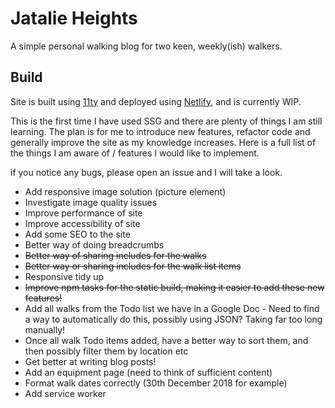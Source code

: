 # Jatalie Heights

A simple personal walking blog for two keen, weekly(ish) walkers.

## Build

Site is built using [11ty](https://www.11ty.io/) and deployed using [Netlify](https://www.netlify.com/), and is currently WIP.

This is the first time I have used SSG and there are plenty of things I am still learning. The plan is for me to introduce new features, refactor code and generally improve the site as my knowledge increases. Here is a full list of the things I am aware of / features I would like to implement.

if you notice any bugs, please open an issue and I will take a look.

* Add responsive image solution (picture element)
* Investigate image quality issues
* Improve performance of site
* Improve accessibility of site
* Add some SEO to the site
* Better way of doing breadcrumbs
* ~~Better way of sharing includes for the walks~~
* ~~Better way or sharing includes for the walk list items~~
* Responsive tidy up
* ~~Improve npm tasks for the static build, making it easier to add these new features!~~
* Add all walks from the Todo list we have in a Google Doc - Need to find a way to automatically do this, possibly using JSON? Taking far too long manually!
* Once all walk Todo items added, have a better way to sort them, and then possibly filter them by location etc
* Get better at writing blog posts!
* Add an equipment page (need to think of sufficient content)
* Format walk dates correctly (30th December 2018 for example)
* Add service worker

